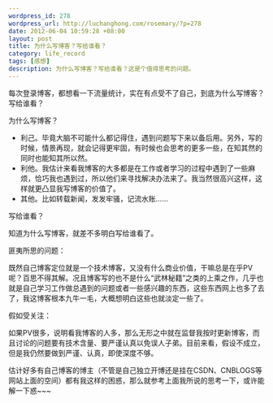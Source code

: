 ```yaml
--- 
wordpress_id: 278
wordpress_url: http://luchanghong.com/rosemary/?p=278
date: 2012-06-04 10:59:28 +08:00
layout: post
title: 为什么写博客？写给谁看？
category: life_record
tags: [感想]
description: 为什么写博客？写给谁看？这是个值得思考的问题。
---
```

每次登录博客，都想看一下流量统计，实在有点受不了自己，到底为什么写博客？写给谁看？

为什么写博客？
<ul>
	<li>利己。毕竟大脑不可能什么都记得住，遇到问题写下来以备后用。另外，写的时候，情景再现，就会记得更牢固，有时候也会思考的更多一些，在知其然的同时也能知其所以然。</li>
	<li>利他。我估计来看我博客的大多都是在工作或者学习的过程中遇到了一些麻烦，恰巧我也遇到过，所以他们来寻找解决办法来了。我当然很高兴这样，这样就更凸显我写博客的价值了。</li>
	<li>其他。比如转载新闻，发发牢骚，记流水账……</li>
</ul>
写给谁看？

知道为什么写博客，就差不多明白写给谁看了。

匪夷所思的问题：

既然自己博客定位就是一个技术博客，又没有什么商业价值，干嘛总是在乎PV呢？百思不得其解。况且博客写的也不是什么“武林秘籍”之类的上乘之作，几乎也就是自己学习工作做总遇到的问题或者一些感兴趣的东西，这些东西网上也多了去了，我这博客根本九牛一毛，大概想明白这些也就淡定一些了。

假如受关注：

如果PV很多，说明看我博客的人多，那么无形之中就在监督我按时更新博客，而且讨论的问题要有技术含量、要严谨认真以免误人子弟。目前来看，假设不成立，但是我仍然要做到严谨、认真，即使深度不够。

估计好多有自己博客的博主（不管是自己独立开博还是挂在CSDN、CNBLOGS等网站上面的空间）都有我这样的困惑，那么就参考上面我所说的思考一下，或许能解一下惑~~~
